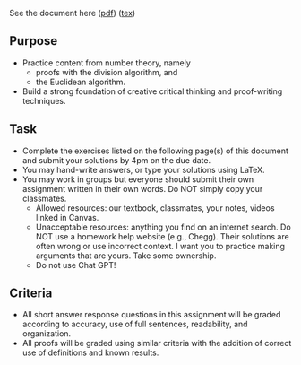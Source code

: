 See the document here ([pdf](hw3.pdf)) ([tex](hw3.tex))

## Purpose

  * Practice content from number theory, namely
      * proofs with the division algorithm, and
      * the Euclidean algorithm.
  * Build a strong foundation of creative critical thinking and proof-writing techniques.

## Task
  * Complete the exercises listed on the following page(s) of this document and submit your solutions by 4pm on the due date.
  * You may hand-write answers, or type your solutions using LaTeX.
  * You may work in groups but everyone should submit their own assignment written in their own words.  Do NOT simply copy your classmates.
    * Allowed resources: our textbook, classmates, your notes, videos linked in Canvas.
    * Unacceptable resources: anything you find on an internet search. Do NOT use a homework help website (e.g., Chegg). Their solutions are often wrong or use incorrect context.  I want you to practice making arguments that are yours. Take some ownership.
    * Do not use Chat GPT!

## Criteria
  * All short answer response questions in this assignment will be graded according to accuracy, use of full sentences, readability, and organization.
  * All proofs will be graded using similar criteria with the addition of correct use of definitions and known results. 
